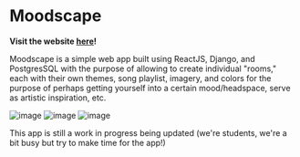 # Moodscape
**Visit the website [here](https://moodscape.up.railway.app)!**

Moodscape is a simple web app built using ReactJS, Django, and PostgresSQL with the purpose of allowing to create individual "rooms," each with their own themes, song playlist, imagery, and colors for the purpose of perhaps getting yourself into a certain mood/headspace, serve as artistic inspiration, etc.

![image](https://github.com/user-attachments/assets/916a01fe-a057-40c8-8fe9-5c9edacda0f3)
![image](https://github.com/user-attachments/assets/75cb8ad0-8334-448c-a580-aa433be8345b)
![image](https://github.com/user-attachments/assets/36760920-b163-4033-a525-74fdaf19fd3d)

This app is still a work in progress being updated (we're students, we're a bit busy but try to make time for the app!)
